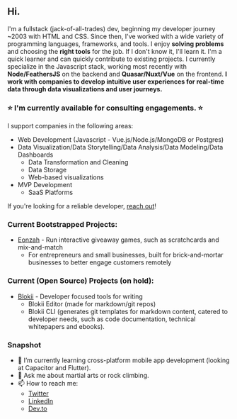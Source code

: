 ## Hi.
I'm a fullstack (jack-of-all-trades) dev, beginning my developer journey ~2003 with HTML and CSS. Since then, I've worked with a wide variety of programming languages, frameworks, and tools. I enjoy **solving problems** and choosing the **right tools** for the job. If I don't know it, I'll learn it. I'm a quick learner and can quickly contribute to existing projects. I currently specialize in the Javascript stack, working most recently with **Node/FeathersJS** on the backend and **Quasar/Nuxt/Vue** on the frontend. **I work with companies to develop intuitive user experiences for real-time data through data visualizations and user journeys.** 

### ⭐ I'm currently available for consulting engagements. ⭐  

I support companies in the following areas:

- Web Development (Javascript - Vue.js/Node.js/MongoDB or Postgres)
- Data Visualization/Data Storytelling/Data Analysis/Data Modeling/Data Dashboards
  - Data Transformation and Cleaning
  - Data Storage
  - Web-based visualizations
- MVP Development
  - SaaS Platforms

If you're looking for a reliable developer, [reach out](https://www.rachelcheuk.com/contact)!

### Current Bootstrapped Projects:

* [Eonzah](https://eonzah.com) - Run interactive giveaway games, such as scratchcards and mix-and-match
  - For entrepreneurs and small businesses, built for brick-and-mortar businesses to better engage customers remotely  

### Current (Open Source) Projects (on hold):

* [Blokii](www.blokii.com) - Developer focused tools for writing
  - Blokii Editor (made for markdown/git repos)
  - Blokii CLI (generates git templates for markdown content, catered to developer needs, such as code documentation, technical whitepapers and ebooks). 

### Snapshot
- 🌱 I’m currently learning cross-platform mobile app development (looking at Capacitor and Flutter).
- 💬 Ask me about martial arts or rock climbing.
- 📫 How to reach me: 
  * [Twitter](twitter.com/@rachel_cheuk)
  * [LinkedIn](linkedin.com/in/rachelcheuk)
  * [Dev.to](https://dev.to/rachel_cheuk)
